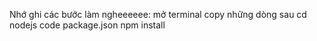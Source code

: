 Nhớ ghi các bước làm  ngheeeeee:
mở terminal
copy những dòng sau
cd nodejs
code package.json
npm install
